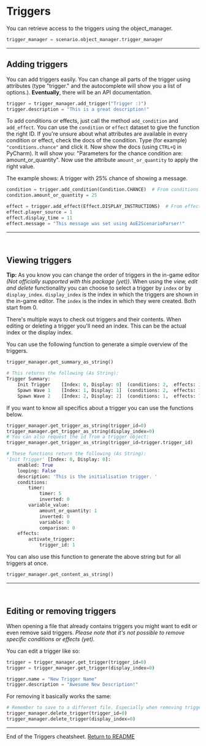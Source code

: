 # Triggers

You can retrieve access to the triggers using the object_manager. 

```py
trigger_manager = scenario.object_manager.trigger_manager
```

---

## Adding triggers
You can add triggers easily. You can change all parts of the trigger using attributes (type "trigger." and the autocomplete will show you a list of options.).  **Eventually**, there will be an API documentation. 

```py
trigger = trigger_manager.add_trigger("Trigger :)")
trigger.description = "This is a great description!"
```

To add conditions or effects, just call the method `add_condition` and `add_effect`. You can use the `condition` or `effect` dataset to give the function the right ID. If you're unsure about what attributes are available in every condition or effect, check the docs of the condition. Type (for example) `"conditions.chance"` and click it. Now show the docs (using `CTRL+Q` in PyCharm). It will show you: "Parameters for the chance condition are: amount_or_quantity". Now use the attribute `amount_or_quantity` to apply the right value.

The example shows: A trigger with 25% chance of showing a message. 

```py
condition = trigger.add_condition(Condition.CHANCE)  # From conditions dataset
condition.amount_or_quantity = 25

effect = trigger.add_effect(Effect.DISPLAY_INSTRUCTIONS)  # From effects dataset
effect.player_source = 1
effect.display_time = 11
effect.message = "This message was set using AoE2ScenarioParser!"
```

---
&nbsp;  

## Viewing triggers

**Tip:** As you know you can change the order of triggers in the in-game editor *(Not officially supported with this package (yet))*. When using the *view, edit and delete* functionality you can choose to select a trigger by `index` or by `display_index`. `display_index` is the index in which the triggers are shown in the in-game editor. The `index` is the index in which they were created. Both start from 0.

There's multiple ways to check out triggers and their contents. When editing or deleting a trigger you'll need an index. This can be the actual index or the display index.

You can use the following function to generate a simple overview of the triggers.

```py
trigger_manager.get_summary_as_string()

# This returns the following (As String):
Trigger Summary:
	Init Trigger    [Index: 0, Display: 0]	(conditions: 2,  effects: 1)
	Spawn Wave 1    [Index: 1, Display: 1]	(conditions: 2,  effects: 7)
	Spawn Wave 2    [Index: 2, Display: 2]	(conditions: 1,  effects: 7)
```

If you want to know all specifics about a trigger you can use the functions below. 

```py
trigger_manager.get_trigger_as_string(trigger_id=0)
trigger_manager.get_trigger_as_string(display_index=0)
# You can also request the id from a trigger object:
trigger_manager.get_trigger_as_string(trigger_id=trigger.trigger_id)

# These functions return the following (As String):
'Init Trigger' [Index: 0, Display: 0]:
    enabled: True
    looping: False
    description: 'This is the initialisation trigger. '
    conditions:
        timer:
            timer: 5
            inverted: 0
        variable_value:
            amount_or_quantity: 1
            inverted: 0
            variable: 0
            comparison: 0
    effects:
        activate_trigger:
            trigger_id: 1
```
You can also use this function to generate the above string but for all triggers at once.
```py
trigger_manager.get_content_as_string()
```

---
&nbsp;  

## Editing or removing triggers
When opening a file that already contains triggers you might want to edit or even remove said triggers. *Please note that it's not possible to remove specific conditions or effects (yet).*

You can edit a trigger like so:
```py
trigger = trigger_manager.get_trigger(trigger_id=0)
trigger = trigger_manager.get_trigger(display_index=0)

trigger.name = "New Trigger Name"
trigger.description = "Awesome New Description!"
```

For removing it basically works the same:
```py
# Remember to save to a different file. Especially when removing triggers.
trigger_manager.delete_trigger(trigger_id=0)
trigger_manager.delete_trigger(display_index=0)
```

---

End of the Triggers cheatsheet. [Return to README](./../README.md)
